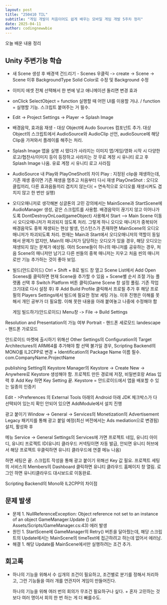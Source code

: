 ```yaml
---
layout: post
title: "250410 TIL"
subtitle: "게임 개발이 처음이어도 쉽게 배우는 모바일 게임 개발 5주차 정리"
date: 2025-04-11
author: codingnewwbie
---
```


오늘 배운 내용 정리
## Unity 주변기능 학습
- 새 Scene 생성 후 배경색 건드리기 - Scenes 우클릭 -> create -> Scene -> Scene 이후 BackgroundType Solid Color로 수정 및 Background 수정
- 이미지 에셋 전체 선택해서 한 번에 넣고 애니메이션 돌리면 변경 효과
- onClick SelectObject = function 실행할 때 어떤 UI를 이용할 거냐. / function = 실행할 기능. 스크립트 붙여주는 거 필수.
- Edit -> Project Settings -> Player -> Splash Image
- 배경음악, 효과음 재생 - 대상 Object에 Audo Sources 컴포넌트 추가. 대상 Object의 스크립트에서 AudioSource와 AudioClip 선언, audioSource에 해당 Clip을 가져와서 플레이를 해주는 처리.
  
- Splash Image
  앱을 실행 시 떴다가 사라지는 이미지
  앱/게임/영화 시작 시 다양한 로고/협찬사/이미지 등이 등장하고 사라지는 것
  무료 계정 시 유니티 로고 후 Splash Image 나옴. 유료 계정 시 유니티 로고 사라짐

- AudioSource 내 Play와 PlayOneShot의 차이
  Play : 지정된 clip을 재생하는데, 기존 재생 중이면 기존 재생을 멈추고 처음부터 다시 재생
  PlayOneShot : 오디오 클립끼리, 다른 효과음들끼리 겹치지 않는다( = 연속적으로 오디오를 재생시켜도 겹치지 않고 한 번만 실행)

- 오디오매니저로 생각해본 싱글톤의 고민
  강의에서는 MainScene과 StartScene에 AudioManager 생성, 같은 스크립트를 사용함.
  배경음악이 끊기지 않고 이어나가도록 DontDestroyOnLoad(gameObject) 사용해서 Start --> Main Scene 이동 시 오디오매니저가 파괴되지 않도록 처리.
  그렇게 하니 오디오 매니저가 중복되어 배경음악도 중복 재생되는 현상 발생, 인스턴스가 존재하면 MainScene의 오디오매니저가 파괴되도록 처리.
  현재는 Main과 Start에서 오디오매니저의 역할이 동일해서 문제가 없지만, Main의 매니저가 담당하는 오디오가 있을 경우, 해당 오디오는 재생되지 않는 문제가 예상됨.
  여러 Scene들이 하나의 매니저를 공유하는 경우, 처음 Scene의 매니저만 남기고 다른 씬들의 중복 매니저는 지우고 처음 씬의 매니저로만 기능 추가하는 것이 좋아 보임.

- 빌드(안드로이드)
  Ctrl + Shift + B로 빌드 창 열고 Scene List에서 Add Open Scenes를 클릭하면 현재 Scene을 추가할 수 있음 + Scene별 순서 조절 가능
  플랫폼 선택 후 Switch Platform 버튼 클릭(Game Scene 창 설정 풀림. 기존 작업 크기대로 다시 설정 후) 후 Add Build Profile 클릭해서 프로필 추가 후 해당 프로필의 Players Settings에서 빌드에 필요한 정보 세팅 가능.
  이후 진행은 이해를 못 해서 개인 공부가 더 필요함. 이해 못한 내용을 아래 붙여놓고 나중에 수정해야 함

  게임 빌드하기(안드로이드) Menu창 -> File -> Build Settings

Resolution and Presentation의 가능 여부 Portrait - 핸드폰 세로모드 landescape - 핸드폰 가로모드

안드로이드 마켓에 출시하기 위해선 Other Settings의 Configuration의 Target Architectures의 ARM64를 추가해야 함 선택 불가일 경우, Scripting Backend의 MONO를 IL2CPP로 변경
+
Identification의 Package Name 이름 필수. com.CompanyName.ProjectName

publishing Setting의 Keystore Manager의 Keystore -> Create New -> Anywhere로 Keystore 생성해야 함.
프로젝트 만든 경로에 저장, 비밀번호랑 Atlas 입력 후 Add Key 하면 Key Setting 끝.
Keystore = 안드로이드에서 앱을 배포할 수 있는 일종의 인증키

Edit - >Preferences 의 External Tools 아래의 Android 아래 JDK 체크박스가 다 선택되어 있는지 확인 안되어 있으면 AddModule에서 설치 진행

광고 붙이기 Window -> General -> Services의 Monetization의 Advertisement Legacy 패키지를 통해 광고 붙일 예정(최신 버전에서는 Ads mediation으로 변경됨) 설치, 활성화 후

메뉴 Service -> General Settings의 Services에 가면 프로젝트 네임, 유니티 아이디, 유니티 프로젝트 ID(유니티 클라우드 커넥팅이면 자동 발급, 안되면 유니티 허브에서 해당 프로젝트 우클릭하면 유니티 클라우드에 연결 메뉴 나옴)

하면 세팅은 끝. 스크립트 작성을 통해 광고 붙이기 위해선 Key 값 필요. 프로젝트 세팅의 서비스의 Members의 Dashboard 클릭하면 유니티 클라우드 홈페이지 창 열림. 로그인 하면 유니티클라우드 대시보드로 이동완료. 

Scripting Backend의 Mono와 IL2CPP의 차이점

  

  
 ## 문제 발생
  - 문제 1. NullReferenceException: Object reference not set to an instance of an object GameManager.Update () (at Assets/Scripts/GameManager.cs:43) 에러 발생
  - 원인 1. StartScene에 GameManager의 Retry() 버튼을 달아줬는데, 해당 스크립트의 Update에서는 MainScene의 timeText에 접근하려고 하는데 없어서 에러남.
  - 해결 1. 해당 Update를 MainScene에서만 실행하려는 조건 추가.
    
 
 ## 회고록
 - 하나의 기능을 위해서 수 십개의 조건이 필요하고, 조건별로 분기를 정해서 처리하고, 그런 기능들을 여러 개를 연관지어 게임이 만들어진다.
   
   하나의 기능을 위해 여러 번의 회의가 무조건 필요하구나 싶다. + 혼자 고민하는 것보다 여러 명이서 회의 한 번 하는 게 더 빠를수도.
